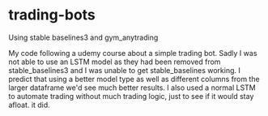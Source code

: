 # trading-bots
Using stable baselines3 and gym_anytrading

My code following a udemy course about a simple trading bot. Sadly I was not able to use an LSTM model as they had been removed from stable_baselines3 and I was unable to get stable_baselines working. I predict that using a better model type as well as different columns from the larger dataframe we'd see much better results. I also used a normal LSTM to automate trading without much trading logic, just to see if it would stay afloat. it did.
